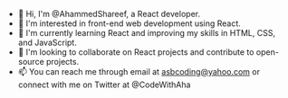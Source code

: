 - 👋 Hi, I'm @AhammedShareef, a React developer.
- 👀 I'm interested in front-end web development using React.
- 🌱 I'm currently learning React and improving my skills in HTML, CSS, and JavaScript.
- 💞️ I'm looking to collaborate on React projects and contribute to open-source projects.
- 📫 You can reach me through email at asbcoding@yahoo.com or connect with me on Twitter at @CodeWithAha

<!---
AhammedShareef/AhammedShareef is a ✨ special ✨ repository because its `README.md` (this file) appears on your GitHub profile.
You can click the Preview link to take a look at your changes.
--->
